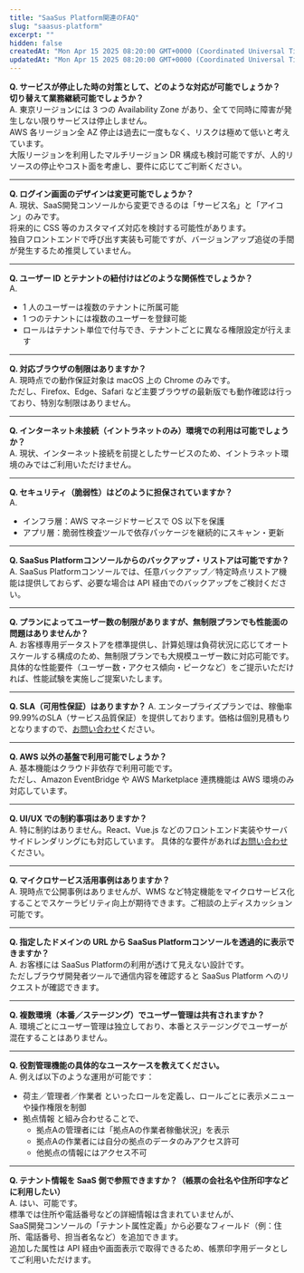 ```yaml
---
title: "SaaSus Platform関連のFAQ"
slug: "saasus-platform"
excerpt: ""
hidden: false
createdAt: "Mon Apr 15 2025 08:20:00 GMT+0000 (Coordinated Universal Time)"
updatedAt: "Mon Apr 15 2025 08:20:00 GMT+0000 (Coordinated Universal Time)"
---
```


**Q. サービスが停止した時の対策として、どのような対応が可能でしょうか？  
切り替えて業務継続可能でしょうか？**  
A. 東京リージョンには 3 つの Availability Zone があり、全てで同時に障害が発生しない限りサービスは停止しません。  
AWS 各リージョン全 AZ 停止は過去に一度もなく、リスクは極めて低いと考えています。  
大阪リージョンを利用したマルチリージョン DR 構成も検討可能ですが、人的リソースの停止やコスト面を考慮し、要件に応じてご判断ください。

---

**Q. ログイン画面のデザインは変更可能でしょうか？**  
A. 現状、SaaS開発コンソールから変更できるのは「サービス名」と「アイコン」のみです。  
将来的に CSS 等のカスタマイズ対応を検討する可能性があります。  
独自フロントエンドで呼び出す実装も可能ですが、バージョンアップ追従の手間が発生するため推奨していません。

---

**Q. ユーザー ID とテナントの紐付けはどのような関係性でしょうか？**  
A.  
- 1 人のユーザーは複数のテナントに所属可能  
- 1 つのテナントには複数のユーザーを登録可能  
- ロールはテナント単位で付与でき、テナントごとに異なる権限設定が行えます

---

**Q. 対応ブラウザの制限はありますか？**  
A. 現時点での動作保証対象は macOS 上の Chrome のみです。  
ただし、Firefox、Edge、Safari など主要ブラウザの最新版でも動作確認は行っており、特別な制限はありません。

---

**Q. インターネット未接続（イントラネットのみ）環境での利用は可能でしょうか？**  
A. 現状、インターネット接続を前提としたサービスのため、イントラネット環境のみではご利用いただけません。

---

**Q. セキュリティ（脆弱性）はどのように担保されていますか？**  
A.  
- インフラ層：AWS マネージドサービスで OS 以下を保護  
- アプリ層：脆弱性検査ツールで依存パッケージを継続的にスキャン・更新  

---

**Q. SaaSus Platformコンソールからのバックアップ・リストアは可能ですか？**  
A. SaaSus Platformコンソールでは、任意バックアップ／特定時点リストア機能は提供しておらず、必要な場合は API 経由でのバックアップをご検討ください。

---

**Q. プランによってユーザー数の制限がありますが、無制限プランでも性能面の問題はありませんか？**  
A. お客様専用データストアを標準提供し、計算処理は負荷状況に応じてオートスケールする構成のため、無制限プランでも大規模ユーザー数に対応可能です。  
具体的な性能要件（ユーザー数・アクセス傾向・ピークなど）をご提示いただければ、性能試験を実施しご提案いたします。

---

**Q. SLA（可用性保証）はありますか？**
A. エンタープライズプランでは、稼働率99.99%のSLA（サービス品質保証）を提供しております。価格は個別見積もりとなりますので、[お問い合わせ](https://saasus.io/pricing#support)ください。

---

**Q. AWS 以外の基盤で利用可能でしょうか？**  
A. 基本機能はクラウド非依存で利用可能です。  
ただし、Amazon EventBridge や AWS Marketplace 連携機能は AWS 環境のみ対応しています。

---

**Q. UI/UX での制約事項はありますか？**  
A. 特に制約はありません。React、Vue.js などのフロントエンド実装やサーバサイドレンダリングにも対応しています。
具体的な要件があれば[お問い合わせ](https://saasus.io/pricing#support)ください。

---

**Q. マイクロサービス活用事例はありますか？**  
A. 現時点で公開事例はありませんが、WMS など特定機能をマイクロサービス化することでスケーラビリティ向上が期待できます。ご相談の上ディスカッション可能です。

---

**Q. 指定したドメインの URL から SaaSus Platformコンソールを透過的に表示できますか？**  
A. お客様には SaaSus Platformの利用が透けて見えない設計です。  
ただしブラウザ開発者ツールで通信内容を確認すると SaaSus Platform へのリクエストが確認できます。

---

**Q. 複数環境（本番／ステージング）でユーザー管理は共有されますか？**  
A. 環境ごとにユーザー管理は独立しており、本番とステージングでユーザーが混在することはありません。

---

**Q. 役割管理機能の具体的なユースケースを教えてください。**  
A. 例えば以下のような運用が可能です：  
- 荷主／管理者／作業者 といったロールを定義し、ロールごとに表示メニューや操作権限を制御  
- 拠点情報 と組み合わせることで、  
  - 拠点Aの管理者には「拠点Aの作業者稼働状況」を表示  
  - 拠点Aの作業者には自分の拠点のデータのみアクセス許可  
  - 他拠点の情報にはアクセス不可  

---

**Q. テナント情報を SaaS 側で参照できますか？（帳票の会社名や住所印字などに利用したい）**  
A. はい、可能です。  
標準では住所や電話番号などの詳細情報は含まれていませんが、  
SaaS開発コンソールの「テナント属性定義」から必要なフィールド（例：住所、電話番号、担当者名など）を追加できます。  
追加した属性は API 経由や画面表示で取得できるため、帳票印字用データとしてご利用いただけます。  